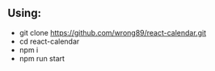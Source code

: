 ## Using:
- git clone https://github.com/wrong89/react-calendar.git
- cd react-calendar
- npm i
- npm run start
